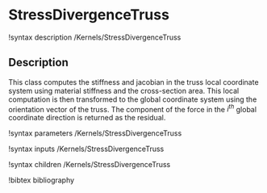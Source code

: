 # StressDivergenceTruss

!syntax description /Kernels/StressDivergenceTruss

## Description

This class computes the stiffness and jacobian in the truss local coordinate system using material stiffness and the cross-section area.
This local computation is then transformed to the global coordinate system using the orientation vector of the truss. The component of the force in the $i^{th}$ global coordinate direction is returned as the residual.

!syntax parameters /Kernels/StressDivergenceTruss

!syntax inputs /Kernels/StressDivergenceTruss

!syntax children /Kernels/StressDivergenceTruss

!bibtex bibliography
